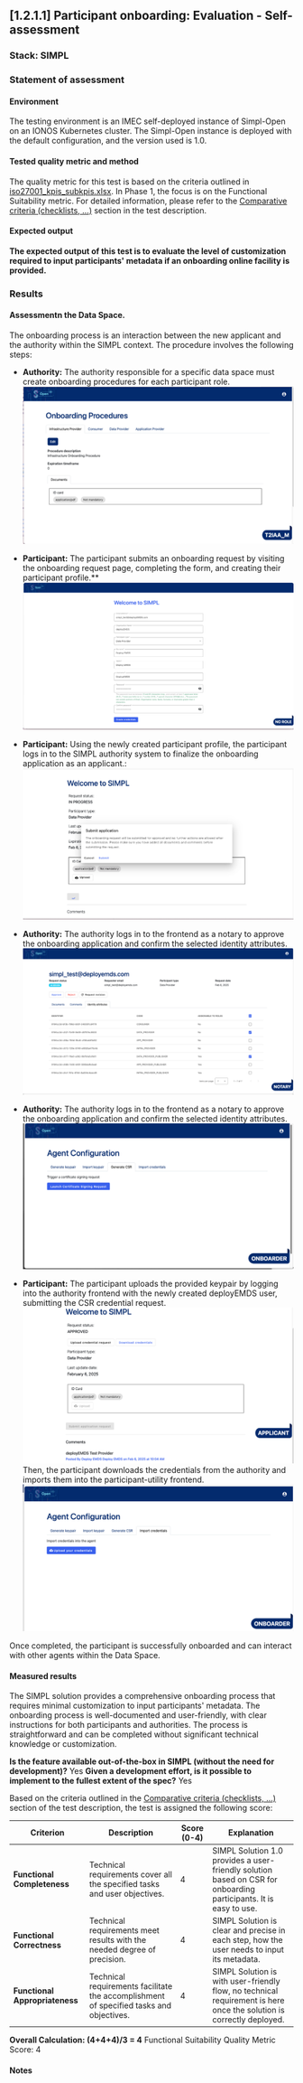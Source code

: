 ## [1.2.1.1] Participant onboarding: Evaluation - Self-assessment
### Stack: SIMPL

### Statement of assessment
#### Environment
The testing environment is an IMEC self-deployed instance of Simpl-Open on an IONOS Kubernetes cluster. The Simpl-Open instance is deployed with the default configuration, and the version used is 1.0.

#### Tested quality metric and method
The quality metric for this test is based on the criteria outlined in [iso27001_kpis_subkpis.xlsx](../../../../../design_decisions/background_info/iso27001_kpis_subkpis.xlsx). In Phase 1, the focus is on the Functional Suitability metric. For detailed information, please refer to the [Comparative criteria (checklists, ...)](./test.md#comparative-criteria-checklists-) section in the test description.

#### Expected output
**The expected output of this test is to evaluate the level of customization required to input participants' metadata if an onboarding online facility is provided.**

### Results
#### Assessmentn the Data Space.
The onboarding process is an interaction between the new applicant and the authority within the SIMPL context. The procedure involves the following steps:

- **Authority:** The authority responsible for a specific data space must create onboarding procedures for each participant role.
![onboarding_SIMPL.png](onboarding_SIMPL.png)

- **Participant:** The participant submits an onboarding request by visiting the onboarding request page, completing the form, and creating their participant profile.**
![onboarding_SIMPL_1.png](onboarding_SIMPL_1.png)

- **Participant:** Using the newly created participant profile, the participant logs in to the SIMPL authority system to finalize the onboarding application as an applicant.:
![onboarding_SIMPL_2](onboarding_SIMPL_2.png)

- **Authority:** The authority logs in to the frontend as a notary to approve the onboarding application and confirm the selected identity attributes.
![onboarding_SIMPL_3](onboarding_SIMPL_3.png)

- **Authority:** The authority logs in to the frontend as a notary to approve the onboarding application and confirm the selected identity attributes.
![onboarding_SIMPL_4](onboarding_SIMPL_4.png)

- **Participant:** The participant uploads the provided keypair by logging into the authority frontend with the newly created deployEMDS user, submitting the CSR credential request.
![onboarding_SIMPL_5](onboarding_SIMPL_5.png)
Then, the participant downloads the credentials from the authority and imports them into the participant-utility frontend.
![onboarding_SIMPL_6.png](onboarding_SIMPL_6.png)

Once completed, the participant is successfully onboarded and can interact with other agents within the Data Space.
#### Measured results
The SIMPL solution provides a comprehensive onboarding process that requires minimal customization to input participants' metadata. The onboarding process is well-documented and user-friendly, with clear instructions for both participants and authorities. The process is straightforward and can be completed without significant technical knowledge or customization.

**Is the feature available out-of-the-box in SIMPL (without the need for development)?** Yes
**Given a development effort, is it possible to implement to the fullest extent of the spec?** Yes

Based on the criteria outlined in the [Comparative criteria (checklists, ...)](./test.md#comparative-criteria-checklists-) section of the test description, the test is assigned the following score:

| **Criterion**                | **Description**                                                                          | **Score (0-4)** | **Explanation**                                                                                                      |
|------------------------------|------------------------------------------------------------------------------------------|-----------------|----------------------------------------------------------------------------------------------------------------------|
| **Functional Completeness**   | Technical requirements cover all the specified tasks and user objectives.                | 4               | SIMPL Solution 1.0 provides a user-friendly solution based on CSR for onboarding participants. It is easy to use.    |
| **Functional Correctness**    | Technical requirements meet results with the needed degree of precision.                 | 4               | SIMPL Solution is clear and precise in each step, how the user needs to input its metadata.                          |
| **Functional Appropriateness**| Technical requirements facilitate the accomplishment of specified tasks and objectives.  | 4               | SIMPL Solution is with user-friendly flow, no technical requirement is here once the solution is correctly deployed. |

**Overall Calculation: (4+4+4)/3 = 4**
Functional Suitability Quality Metric Score: 4

#### Notes
